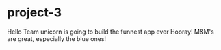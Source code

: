 # project-3
Hello
Team unicorn is going to build the funnest app ever
Hooray!
M&M's are great, especially the blue ones! 
